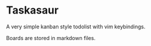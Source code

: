 # Taskasaur

A very simple kanban style todolist with vim keybindings.

Boards are stored in markdown files.
